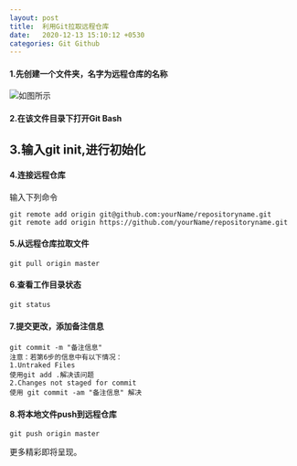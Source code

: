 ```yaml
---
layout: post
title:  利用Git拉取远程仓库
date:   2020-12-13 15:10:12 +0530
categories: Git Github
---
```

#### 1.先创建一个文件夹，名字为远程仓库的名称
![如图所示](https://img-blog.csdnimg.cn/20201204151048355.png#pic_center)

#### 2.在该文件目录下打开Git Bash
## 3.输入git init,进行初始化
#### 4.连接远程仓库
输入下列命令
```
git remote add origin git@github.com:yourName/repositoryname.git
git remote add origin https://github.com/yourName/repositoryname.git
```
#### 5.从远程仓库拉取文件
```
git pull origin master
```
#### 6.查看工作目录状态
```
git status
```
#### 7.提交更改，添加备注信息
```
git commit -m "备注信息"
注意：若第6步的信息中有以下情况：
1.Untraked Files
使用git add .解决该问题
2.Changes not staged for commit
使用 git commit -am "备注信息" 解决
```
#### 8.将本地文件push到远程仓库
```
git push origin master
```
更多精彩即将呈现。

